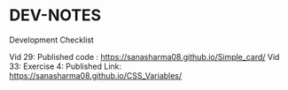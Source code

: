 # DEV-NOTES
 Development Checklist

 Vid 29: Published code : https://sanasharma08.github.io/Simple_card/
 Vid 33: Exercise 4: Published Link: https://sanasharma08.github.io/CSS_Variables/
